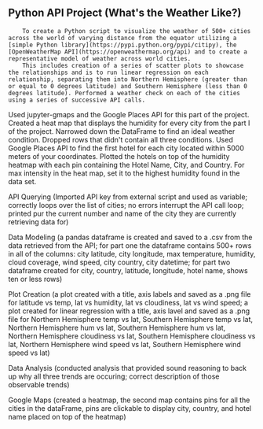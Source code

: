 ## Python API Project (What's the Weather Like?)

        To create a Python script to visualize the weather of 500+ cities across the world of varying distance from the equator utilizing a [simple Python library](https://pypi.python.org/pypi/citipy), the [OpenWeatherMap API](https://openweathermap.org/api) and to create a representative model of weather across world cities.
        This includes creation of a series of scatter plots to showcase the relationships and is to run linear regression on each relationship, separating them into Northern Hemisphere (greater than or equal to 0 degrees latitude) and Southern Hemisphere (less than 0 degrees latitude). Performed a weather check on each of the cities using a series of successive API calls.

Used jupyter-gmaps and the Google Places API for this part of the project. Created a heat map that displays the humidity for every city from the part I of the project.
Narrowed down the DataFrame to find an ideal weather condition. Dropped rows that didn't contain all three conditions. Used Google Places API to find the first hotel for each city located within 5000 meters of your coordinates. Plotted the hotels on top of the humidity heatmap with each pin containing the Hotel Name, City, and Country. For max intensity in the heat map, set it to the highest humidity found in the data set.


API Querying (Imported API key from external script and used as variable;  correctly loops over the list of cities; no errors interrupt the API call loop; printed pur the current number and name of the city they are currently retrieving data for)

Data Modeling (a pandas dataframe is created and saved to a .csv from the data retrieved from the API; for part one the dataframe contains 500+ rows in all of the columns: city latitude, city longitude, max temperature, humidity, cloud coverage, wind speed, city country, city datetime; for part two dataframe created for city, country, latitude, longitude, hotel name, shows ten or less rows)

Plot Creation (a plot created with a title, axis labels and saved as a .png file for latitude vs temp, lat vs humidity, lat vs cloudiness, lat vs wind speed; a plot created for linear regression with a title, axis lavel and saved as a .png file for Northern Hemisphere temp vs lat, Southern Hemisphere temp vs lat, Northern Hemisphere hum vs lat, Southern Hemisphere hum vs lat, Northern Hemisphere cloudiness vs lat, Southern Hemisphere cloudiness vs lat, Northern Hemisphere wind speed vs lat, Southern Hemisphere wind speed vs lat)


Data Analysis (conducted analysis that provided sound reasoning to back up why all three trends are occuring; correct description of those observable trends)

Google Maps (created a heatmap, the second map contains pins for all the cities in the dataFrame, pins are clickable to display city, country, and hotel name placed on top of the heatmap)
